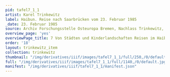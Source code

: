 ```yaml
---
pid: tafel7_1_1
artist: Karel Trinkewitz
label: Haibun. Reise nach Saarbrücken vom 23. Februar 1985
_date: 23. Februar 1985
source: Archiv Forschungsstelle Osteuropa Bremen, Nachlass Trinkewitz, FSO 2–060.
overview_page: 'yes'
overviewPage_title: 7 Von Städten und Kinderlandschaften Reisen im Haibun
order: '18'
layout: trinkewitz_item
collection: trinkewitz
thumbnail: "/img/derivatives/iiif/images/tafel7_1_1/full/250,/0/default.jpg"
full: "/img/derivatives/iiif/images/tafel7_1_1/full/1140,/0/default.jpg"
manifest: "/img/derivatives/iiif/tafel7_1_1/manifest.json"
---
```

